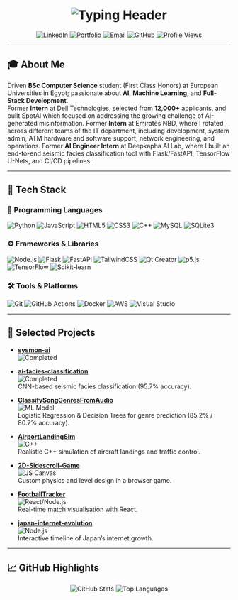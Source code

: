 <!--
**oashraff/oashraff** is a ✨ _special_ ✨ repository because its README appears on your GitHub profile.
-->

<h1 align="center">
  <img src="https://readme-typing-svg.herokuapp.com?font=Fira+Code&size=28&pause=1000&color=FFFFF&center=true&vCenter=true&width=600&height=80&lines=Omar+Ashraf+Mohammed;Software+Engineer+%7C+AI+Researcher" alt="Typing Header"/>
</h1>

<p align="center">
  <a href="https://www.linkedin.com/in/omarashrafmo/">
    <img src="https://img.shields.io/badge/LinkedIn-0077B5?style=flat&logo=linkedin&logoColor=white" alt="LinkedIn"/>
  </a>
  <a href="https://omar-ash.netlify.app">
    <img src="https://img.shields.io/badge/Portfolio-FF5722?style=flat&logo=about-me&logoColor=white" alt="Portfolio"/>
  </a>
  <a href="mailto:oomaraashrafaabdou@gmail.com">
    <img src="https://img.shields.io/badge/Email-D14836?style=flat&logo=gmail&logoColor=white" alt="Email"/>
  </a>
  <a href="https://github.com/oashraff">
    <img src="https://img.shields.io/badge/GitHub-181717?style=flat&logo=github&logoColor=white" alt="GitHub"/>
  </a>
  <img src="https://komarev.com/ghpvc/?username=oashraff&style=flat&color=blue" alt="Profile Views"/>
</p>

---

## 🎓 About Me
Driven **BSc Computer Science** student (First Class Honors) at European Universities in Egypt; passionate about **AI**, **Machine Learning**, and **Full-Stack Development**.  
Former **Intern** at Dell Technologies, selected from **12,000+** applicants, and built SpotAI which focused on addressing the growing challenge of AI-generated misinformation.
Former **Intern** at Emirates NBD, where I rotated across different teams of the IT department, including development, system admin, ATM hardware and software support, network engineering, and operations.
Former **AI Engineer Intern** at Deepkapha AI Lab, where I built an end-to-end seismic facies classification tool with Flask/FastAPI, TensorFlow U-Nets, and CI/CD pipelines.


---

## 🤖 Tech Stack

### 📝 Programming Languages  
<p align="left">
  <img src="https://img.shields.io/badge/Python-3776AB?style=flat&logo=python&logoColor=white" alt="Python"/>
  <img src="https://img.shields.io/badge/JavaScript-F7DF1E?style=flat&logo=javascript&logoColor=black" alt="JavaScript"/>
  <img src="https://img.shields.io/badge/HTML5-E34F26?style=flat&logo=html5&logoColor=white" alt="HTML5"/>
  <img src="https://img.shields.io/badge/CSS3-1572B6?style=flat&logo=css3&logoColor=white" alt="CSS3"/>
  <img src="https://img.shields.io/badge/C++-00599C?style=flat&logo=c%2B%2B&logoColor=white" alt="C++"/>
  <img src="https://img.shields.io/badge/MySQL-4479A1?style=flat&logo=mysql&logoColor=white" alt="MySQL"/>
  <img src="https://img.shields.io/badge/SQLite-07405E?style=flat&logo=sqlite&logoColor=white" alt="SQLite3"/>
</p>

### ⚙️ Frameworks & Libraries  
<p align="left">
  <img src="https://img.shields.io/badge/Node.js-339933?style=flat&logo=nodedotjs&logoColor=white" alt="Node.js"/>
  <img src="https://img.shields.io/badge/Flask-000000?style=flat&logo=flask&logoColor=white" alt="Flask"/>
  <img src="https://img.shields.io/badge/FastAPI-009688?style=flat&logo=fastapi&logoColor=white" alt="FastAPI"/>
  <img src="https://img.shields.io/badge/Tailwind_CSS-06B6D4?style=flat&logo=tailwind-css&logoColor=white" alt="TailwindCSS"/>
  <img src="https://img.shields.io/badge/Qt-41CD52?style=flat&logo=qt&logoColor=white" alt="Qt Creator"/>
  <img src="https://img.shields.io/badge/p5.js-ED225D?style=flat&logo=p5.js&logoColor=white" alt="p5.js"/>
  <img src="https://img.shields.io/badge/TensorFlow-FF6F00?style=flat&logo=tensorflow&logoColor=white" alt="TensorFlow"/>
  <img src="https://img.shields.io/badge/scikit--learn-F7931E?style=flat&logo=scikitlearn&logoColor=white" alt="Scikit-learn"/>
</p>

### 🛠 Tools & Platforms  
<p align="left">
  <img src="https://img.shields.io/badge/Git-F05032?style=flat&logo=git&logoColor=white" alt="Git"/>
  <img src="https://img.shields.io/badge/GitHub_Actions-2088FF?style=flat&logo=github-actions&logoColor=white" alt="GitHub Actions"/>
  <img src="https://img.shields.io/badge/Docker-2496ED?style=flat&logo=docker&logoColor=white" alt="Docker"/>
  <img src="https://img.shields.io/badge/AWS-232F3E?style=flat&logo=amazonaws&logoColor=white" alt="AWS"/>
  <img src="https://img.shields.io/badge/Visual_Studio-5C2D91?style=flat&logo=visual-studio&logoColor=white" alt="Visual Studio"/>
</p>

---

## 🚀 Selected Projects

- **[sysmon-ai](https://github.com/oashraff/sysmon-ai)**  
  <img src="https://img.shields.io/badge/Status-Completed-brightgreen" alt="Completed"/>  
- **[ai-facies-classification](https://github.com/oashraff/ai-facies-classification)**  
  <img src="https://img.shields.io/badge/Status-Completed-brightgreen" alt="Completed"/>  
  CNN-based seismic facies classification (95.7% accuracy).
- **[ClassifySongGenresFromAudio](https://github.com/oashraff/ClassifySongGenresFromAudio)**  
  <img src="https://img.shields.io/badge/ML-Model-orange" alt="ML Model"/>  
  Logistic Regression & Decision Trees for genre prediction (85.2% / 80.7% accuracy).

- **[AirportLandingSim](https://github.com/oashraff/AirportLandingSim)**  
  <img src="https://img.shields.io/badge/Lang-C%2B%2B-blue" alt="C++"/>  
  Realistic C++ simulation of aircraft landings and traffic control.

- **[2D-Sidescroll-Game](https://github.com/oashraff/2D-Sidescroll-Game)**  
  <img src="https://img.shields.io/badge/Engine-JS_Canvas-yellow" alt="JS Canvas"/>  
  Custom physics and level design in a browser game. 

- **[FootballTracker](https://github.com/oashraff/FootballTracker)**  
  <img src="https://img.shields.io/badge/Stack-React%20%7C%20Node.js-lightgrey" alt="React/Node.js"/>  
  Real-time match visualisation with React.

- **[japan-internet-evolution](https://github.com/oashraff/japan-internet-evolution)**  
  <img src="https://img.shields.io/badge/Visualisation-Node.js-red" alt="Node.js"/>  
  Interactive timeline of Japan’s internet growth. 

---

## 📈 GitHub Highlights

<div align="center">
  <!-- Overall stats -->
  <img src="https://github-readme-stats.vercel.app/api?username=oashraff&show_icons=true&theme=radical" alt="GitHub Stats" />
  <!-- Top langs -->
  <img src="https://github-readme-stats.vercel.app/api/top-langs/?username=oashraff&layout=compact&theme=radical" alt="Top Languages" />
</div>
